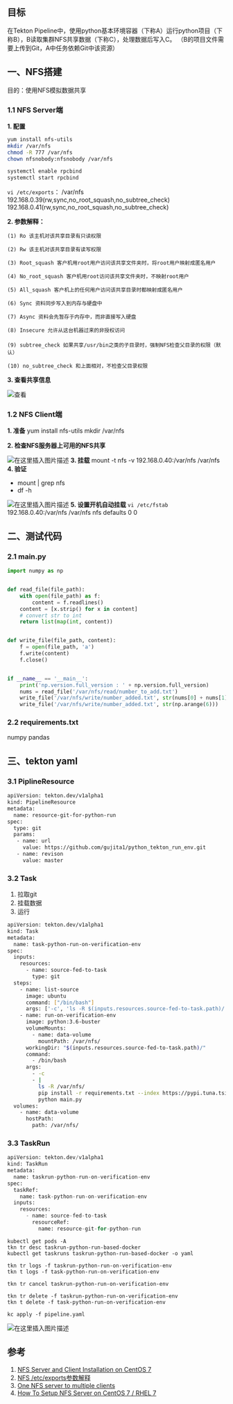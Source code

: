 ## 目标
在Tekton Pipeline中，使用python基本环境容器（下称A）运行python项目（下称B），B读取集群NFS共享数据（下称C），处理数据后写入C。
（B的项目文件需要上传到Git，A中任务依赖Git中该资源）

## 一、NFS搭建
目的：使用NFS模拟数据共享
### 1.1 NFS Server端
**1. 配置**
```bash
yum install nfs-utils
mkdir /var/nfs
chmod -R 777 /var/nfs
chown nfsnobody:nfsnobody /var/nfs

systemctl enable rpcbind
systemctl start rpcbind
```
`vi /etc/exports`：
/var/nfs 192.168.0.39(rw,sync,no_root_squash,no_subtree_check) 192.168.0.41(rw,sync,no_root_squash,no_subtree_check)

**2. 参数解释：**
```
(1) Ro 该主机对该共享目录有只读权限

(2) Rw 该主机对该共享目录有读写权限

(3) Root_squash 客户机用root用户访问该共享文件夹时，将root用户映射成匿名用户

(4) No_root_squash 客户机用root访问该共享文件夹时，不映射root用户

(5) All_squash 客户机上的任何用户访问该共享目录时都映射成匿名用户

(6) Sync 资料同步写入到内存与硬盘中

(7) Async 资料会先暂存于内存中，而非直接写入硬盘

(8) Insecure 允许从这台机器过来的非授权访问
　
(9) subtree_check 如果共享/usr/bin之类的子目录时，强制NFS检查父目录的权限（默认）

(10) no_subtree_check 和上面相对，不检查父目录权限
```
**3. 查看共享信息**

![查看](https://img-blog.csdnimg.cn/20200214185602230.png#pic_center)

### 1.2 NFS Client端
**1. 准备**
yum install nfs-utils
mkdir /var/nfs

**2. 检查NFS服务器上可用的NFS共享**

![在这里插入图片描述](https://img-blog.csdnimg.cn/20200214185956363.png#pic_center)
**3. 挂载**
mount -t nfs -v 192.168.0.40:/var/nfs /var/nfs
**4. 验证**
- mount | grep nfs
- df -h

![在这里插入图片描述](https://img-blog.csdnimg.cn/20200214192449146.png#pic_center)
**5. 设置开机自动挂载**
`vi /etc/fstab`
192.168.0.40:/var/nfs    /var/nfs   nfs defaults 0 0

## 二、测试代码
### 2.1 main.py
```python
import numpy as np


def read_file(file_path):
    with open(file_path) as f:
        content = f.readlines()
    content = [x.strip() for x in content]
    # convert str to int
    return list(map(int, content))


def write_file(file_path, content):
    f = open(file_path, 'a')
    f.write(content)
    f.close()


if __name__ == '__main__':
    print('np.version.full_version : ' + np.version.full_version)
    nums = read_file('/var/nfs/read/number_to_add.txt')
    write_file('/var/nfs/write/number_added.txt', str(nums[0] + nums[1]))
    write_file('/var/nfs/write/number_added.txt', str(np.arange(6)))

```
### 2.2 requirements.txt
numpy
pandas

## 三、tekton yaml
### 3.1 PiplineResource

```bash
apiVersion: tekton.dev/v1alpha1
kind: PipelineResource
metadata:
  name: resource-git-for-python-run
spec:
  type: git
  params:
   - name: url
     value: https://github.com/gujita1/python_tekton_run_env.git
   - name: revison
     value: master
```

### 3.2 Task
1. 拉取git
2. 挂载数据
3. 运行
```bash
apiVersion: tekton.dev/v1alpha1
kind: Task
metadata:
  name: task-python-run-on-verification-env
spec:
  inputs:
    resources:
      - name: source-fed-to-task
        type: git
  steps:
    - name: list-source
      image: ubuntu
      command: ["/bin/bash"]
      args: ['-c', 'ls -R $(inputs.resources.source-fed-to-task.path)/']
    - name: run-on-verification-env
      image: python:3.6-buster
      volumeMounts:
        - name: data-volume
          mountPath: /var/nfs/
      workingDir: "$(inputs.resources.source-fed-to-task.path)/"
      command:
        - /bin/bash
      args:
        - -c
        - |
          ls -R /var/nfs/
          pip install -r requirements.txt --index https://pypi.tuna.tsinghua.edu.cn/simple
          python main.py
  volumes:
    - name: data-volume
      hostPath:
        path: /var/nfs/
```

### 3.3 TaskRun

```python
apiVersion: tekton.dev/v1alpha1
kind: TaskRun
metadata:
  name: taskrun-python-run-on-verification-env
spec:
  taskRef:
    name: task-python-run-on-verification-env
  inputs:
    resources:
      - name: source-fed-to-task
        resourceRef:
          name: resource-git-for-python-run

```

```
kubectl get pods -A
tkn tr desc taskrun-python-run-based-docker
kubectl get taskruns taskrun-python-run-based-docker -o yaml

tkn tr logs -f taskrun-python-run-on-verification-env
tkn t logs -f task-python-run-on-verification-env

tkn tr cancel taskrun-python-run-on-verification-env

tkn tr delete -f taskrun-python-run-on-verification-env
tkn t delete -f task-python-run-on-verification-env

kc apply -f pipeline.yaml
```
![在这里插入图片描述](https://img-blog.csdnimg.cn/20200218212852689.png?type_ZmFuZ3poZW5naGVpdGk,shadow_10,text_aHR0cHM6Ly9ibG9nLmNzZG4ubmV0L0hhaXhXYW5n,size_16,color_FFFFFF,t_70)

## 参考
1. [NFS Server and Client Installation on CentOS 7](https://www.howtoforge.com/nfs-server-and-client-on-centos-7)
2. [NFS /etc/exports参数解释](https://blog.csdn.net/qq_36357820/article/details/78488077)
3. [One NFS server to multiple clients](https://askubuntu.com/questions/609891/one-nfs-server-to-multiple-clients)
4. [How To Setup NFS Server on CentOS 7 / RHEL 7](https://www.itzgeek.com/how-tos/linux/centos-how-tos/how-to-setup-nfs-server-on-centos-7-rhel-7-fedora-22.html)

